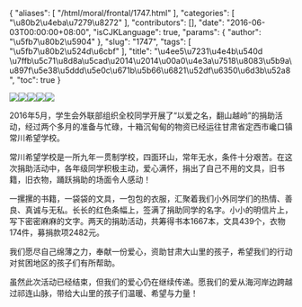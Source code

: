 {
    "aliases": [
        "/html/moral/frontal/1747.html"
    ],
    "categories": [
        "\u80b2\u4eba\u7279\u8272"
    ],
    "contributors": [],
    "date": "2016-06-03T00:00:00+08:00",
    "isCJKLanguage": true,
    "params": {
        "author": "\u5fb7\u80b2\u5904"
    },
    "slug": "1747",
    "tags": [
        "\u5fb7\u80b2\u524d\u6cbf"
    ],
    "title": "\u4ee5\u7231\u4e4b\u540d  \u7ffb\u5c71\u8d8a\u5cad\u2014\u2014\u00a0\u4e3a\u7518\u8083\u5b9a\u897f\u5e38\u5ddd\u5e0c\u671b\u5b66\u6821\u52df\u6350\u6d3b\u52a8",
    "toc": true
}

![](https://cdn.tfls.online/mirror/full/ac99bdf4ca0befd7881f4b2c30634b75432335ef.jpg)![](https://cdn.tfls.online/mirror/full/2fa4a070514422a2bc608d991ae2e404053f3ac7.jpg)![](https://cdn.tfls.online/mirror/full/dbea000ead779f643e08ce8597930c1713e8fd43.jpg)![](https://cdn.tfls.online/mirror/full/b5956edb86e1acb268cb06bbf5851c34890eba1c.jpg)![](https://cdn.tfls.online/mirror/full/c4af5e201db42a96a2070e26c6a3c961b0cfb699.jpg)







 



2016年5月，学生会外联部组织全校同学开展了“以爱之名，翻山越岭”的捐助活动，经过两个多月的准备与忙碌，十箱沉甸甸的物资已经运往甘肃省定西市巉口镇常川希望学校。




常川希望学校是一所九年一贯制学校，四面环山，常年无水，条件十分艰苦。在这次捐助活动中，各年级同学积极主动，爱心满怀，捐出了自己不用的文具，旧书籍，旧衣物，踊跃捐助的场面令人感动！




一摞摞的书籍，一袋袋的文具，一包包的衣服，汇聚着我们小外同学们的热情、善良、真诚与无私。长长的红色条幅上，签满了捐助同学的名字。小小的明信片上，写下密密麻麻的文字。两天的捐助活动，共筹得书本1667本，文具439个，衣物174件，募捐款项2482元。




我们愿尽自己绵薄之力，奉献一份爱心，资助甘肃大山里的孩子，希望我们的行动对贫困地区的孩子们有所帮助。




虽然此次活动已经结束，但我们的爱心仍在继续传递。愿我们的爱从海河岸边跨越过祁连山脉，带给大山里的孩子们温暖、希望与力量！


